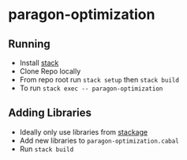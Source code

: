 # paragon-optimization

## Running 

* Install [stack](https://docs.haskellstack.org/en/stable/README/)
* Clone Repo locally
* From repo root run `stack setup` then `stack build`
* To run `stack exec -- paragon-optimization`

## Adding Libraries

* Ideally only use libraries from [stackage](https://www.stackage.org/)
* Add new libraries to `paragon-optimization.cabal`
* Run `stack build`
